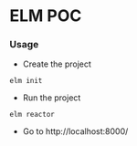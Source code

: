 # ELM POC

### Usage

* Create the project
```shell
elm init
```

* Run the project
```shell
elm reactor
```

* Go to http://localhost:8000/